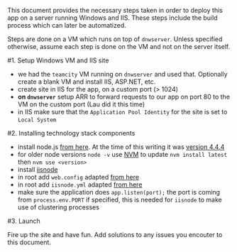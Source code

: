 This document provides the necessary steps taken in order to deploy this app on a server running Windows and IIS. 
These steps include the build process which can later be automatized.

Steps are done on a VM which runs on top of `dnwserver`. Unless specified otherwise, assume each step is done on the VM and not on the server itself.

#1. Setup Windows VM and IIS site

- we had the `teamcity` VM running on `dnwserver` and used that. Optionally create a blank VM and install IIS, ASP.NET, etc.
- create site in IIS for the app, on a custom port (> 1024)
- **on `dnwserver`** setup ARR to forward requests to our app on port 80 to the VM on the custom port (Lau did it this time)
- in IIS make sure that the `Application Pool Identity` for the site is set to `Local System`

#2. Installing technology stack components

- install node.js [from here](https://nodejs.org/en/download/). At the time of this writing it was [version 4.4.4](https://nodejs.org/dist/v4.4.4/node-v4.4.4-x64.msi)
- for older node versions `node -v` use [NVM](https://github.com/coreybutler/nvm-windows) to update `nvm install latest` then `nvm use <version>`
- install [iisnode](https://github.com/Azure/iisnode)
- in root add `web.config` adapted [from here](https://tomasz.janczuk.org/2012/05/yaml-configuration-support-in-iisnode.html)
- in root add `iisnode.yml` adapted [from here](https://github.com/tjanczuk/iisnode/blob/master/src/samples/configuration/iisnode.yml)
- make sure the application does `app.listen(port);` the port is coming from `process.env.PORT` if specified, this is needed for `iisnode` to make use of clustering processes

#3. Launch

Fire up the site and have fun. Add solutions to any issues you encouter to this document.
